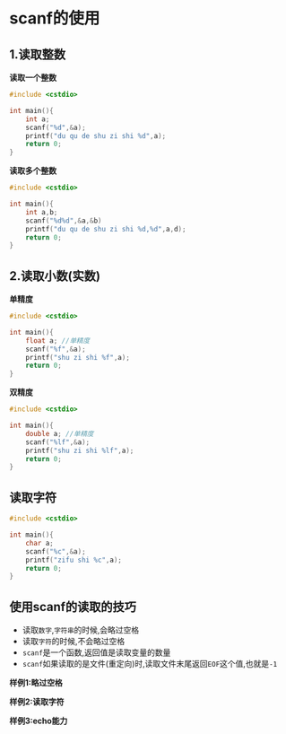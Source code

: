 # scanf的使用

## 1.读取整数

**读取一个整数**
```c
#include <cstdio>

int main(){
    int a;
    scanf("%d",&a);
    printf("du qu de shu zi shi %d",a);
    return 0;
}
```

**读取多个整数**

```c
#include <cstdio>

int main(){
    int a,b;
    scanf("%d%d",&a,&b)
    printf("du qu de shu zi shi %d,%d",a,d);
    return 0;
}
```

## 2.读取小数(实数)

**单精度**

```c
#include <cstdio>

int main(){
    float a; //单精度
    scanf("%f",&a);
    printf("shu zi shi %f",a);
    return 0;
}
```

**双精度**

```c
#include <cstdio>

int main(){
    double a; //单精度
    scanf("%lf",&a);
    printf("shu zi shi %lf",a);
    return 0;
}
```

## 读取字符

```c
#include <cstdio>

int main(){
    char a;
    scanf("%c",&a);
    printf("zifu shi %c",a);
    return 0;
}
```

## 使用scanf的读取的技巧

 - 读取`数字`,`字符串`的时候,会略过空格
 - 读取`字符`的时候,不会略过空格
 - `scanf`是一个函数,返回值是读取变量的数量
 - `scanf`如果读取的是文件(重定向)时,读取文件末尾返回`EOF`这个值,也就是`-1`


**样例1:略过空格**

**样例2:读取字符**

**样例3:echo能力**
